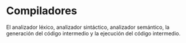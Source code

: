 # Compiladores
El analizador léxico, analizador sintáctico, analizador semántico, la generación del código intermedio y la ejecución del código intermedio.
